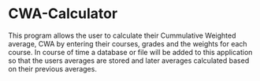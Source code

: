 # CWA-Calculator
This program allows the user to calculate their Cummulative Weighted average, CWA by entering their courses, grades and the weights for each
course. In course of time a database or file will be added to this application so that the users averages are stored and later averages 
calculated based on their previous averages.
